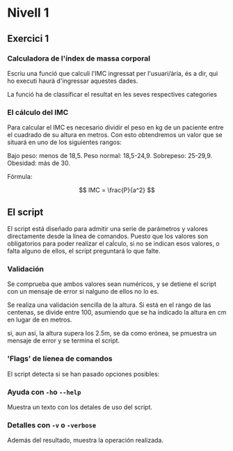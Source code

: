 Nivell 1
===
Exercici 1
---

### Calculadora de l'índex de massa corporal

Escriu una funció que calculi l'IMC ingressat per l'usuari/ària, és a dir, qui ho executi haurà d'ingressar aquestes dades.

La funció ha de classificar el resultat en les seves respectives categories

### El cálculo del IMC
Para calcular el IMC es necesario dividir el peso en kg de un paciente entre el cuadrado de su altura en metros. Con esto obtendremos un valor que se situará en uno de los siguientes rangos:

Bajo peso: menos de 18,5.
Peso normal: 18,5-24,9.
Sobrepeso: 25-29,9.
Obesidad: más de 30.

Fórmula:

$$ IMC = \frac{P}{a^2} $$

## El script
El script está diseñado para admitir una serie de parámetros y valores directamente desde la línea de comandos. Puesto que los valores son obligatorios para poder realizar el caĺculo, si no se indican esos valores, o falta alguno de ellos, el script preguntará lo que falte.

### Validación
Se comprueba que ambos valores sean numéricos, y se detiene el script con un mensaje de error si nalguno de ellos no lo es.

Se realiza una validación sencilla de la altura. Si está en el rango de las centenas, se divide entre 100, asumiendo que se ha indicado la altura en cm en lugar de en metros.

si, aun así, la altura supera los 2.5m, se da como erónea, se pmuestra un mensaje de error y se termina el script.

### 'Flags' de líenea de comandos
El script detecta si se han pasado opciones posibles:

### Ayuda con `-h`o `--help`
Muestra un texto con los detales de uso del script.

### Detalles con `-v` o `-verbose`
Además del resultado, muestra la operación realizada.
